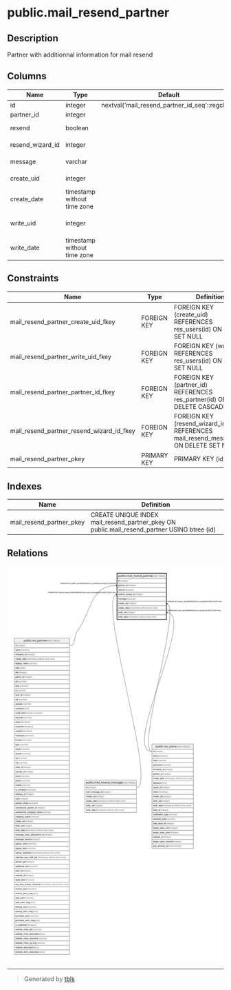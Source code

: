 # public.mail_resend_partner

## Description

Partner with additionnal information for mail resend

## Columns

| Name | Type | Default | Nullable | Children | Parents | Comment |
| ---- | ---- | ------- | -------- | -------- | ------- | ------- |
| id | integer | nextval('mail_resend_partner_id_seq'::regclass) | false |  |  |  |
| partner_id | integer |  | false |  | [public.res_partner](public.res_partner.md) | Partner |
| resend | boolean |  | true |  |  | Send Again |
| resend_wizard_id | integer |  | true |  | [public.mail_resend_message](public.mail_resend_message.md) | Resend wizard |
| message | varchar |  | true |  |  | Help message |
| create_uid | integer |  | true |  | [public.res_users](public.res_users.md) | Created by |
| create_date | timestamp without time zone |  | true |  |  | Created on |
| write_uid | integer |  | true |  | [public.res_users](public.res_users.md) | Last Updated by |
| write_date | timestamp without time zone |  | true |  |  | Last Updated on |

## Constraints

| Name | Type | Definition |
| ---- | ---- | ---------- |
| mail_resend_partner_create_uid_fkey | FOREIGN KEY | FOREIGN KEY (create_uid) REFERENCES res_users(id) ON DELETE SET NULL |
| mail_resend_partner_write_uid_fkey | FOREIGN KEY | FOREIGN KEY (write_uid) REFERENCES res_users(id) ON DELETE SET NULL |
| mail_resend_partner_partner_id_fkey | FOREIGN KEY | FOREIGN KEY (partner_id) REFERENCES res_partner(id) ON DELETE CASCADE |
| mail_resend_partner_resend_wizard_id_fkey | FOREIGN KEY | FOREIGN KEY (resend_wizard_id) REFERENCES mail_resend_message(id) ON DELETE SET NULL |
| mail_resend_partner_pkey | PRIMARY KEY | PRIMARY KEY (id) |

## Indexes

| Name | Definition |
| ---- | ---------- |
| mail_resend_partner_pkey | CREATE UNIQUE INDEX mail_resend_partner_pkey ON public.mail_resend_partner USING btree (id) |

## Relations

![er](public.mail_resend_partner.svg)

---

> Generated by [tbls](https://github.com/k1LoW/tbls)
